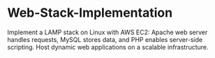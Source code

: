 # Web-Stack-Implementation
Implement a LAMP stack on Linux with AWS EC2: Apache web server handles requests, MySQL stores data, and PHP enables server-side scripting. Host dynamic web applications on a scalable infrastructure.
